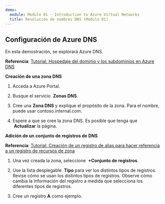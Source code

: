 ```yaml
---
demo:
  module: Module 01 - Introduction to Azure Virtual Networks
  title: Resolución de nombres DNS (Módulo 01)
---
```

## Configuración de Azure DNS

En esta demostración, se explorará Azure DNS.

**Referencia**: [Tutorial: Hospedaje del dominio y los subdominios en Azure DNS](https://docs.microsoft.com/azure/dns/dns-delegate-domain-azure-dns)

**Creación de una zona DNS**

1. Acceda a Azure Portal.

1. Busque el servicio  **Zonas DNS**.

1. Cree una **Zona DNS** y explique el propósito de la zona. Para el nombre, puede usar contoso.internal.com.

1.  Espere a que se cree la zona DNS. Es posible que tenga que  **Actualizar** la página.

**Adición de un conjunto de registros de DNS**

**Referencia**: [Tutorial: Creación de un registro de alias para hacer referencia a un registro de recursos de zona](https://learn.microsoft.com/azure/dns/tutorial-alias-rr)

1. Una vez creada la zona, seleccione  **+Conjunto de registros**.

1. Use la lista desplegable  **Tipo** para ver los distintos tipos de registros. Revise cómo se usan los distintos tipos de registros. Observe cómo cambia la información del registro a medida que selecciona los diferentes tipos de registros.

1. Cree un registro **A** como ejemplo. 

